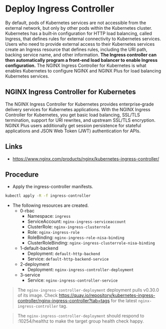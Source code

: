 # Deploy Ingress Controller

By default, pods of Kubernetes services are not accessible from the external network, but only by other pods within the Kubernetes cluster. Kubernetes has a built‑in configuration for HTTP load balancing, called Ingress, that defines rules for external connectivity to Kubernetes services. Users who need to provide external access to their Kubernetes services create an Ingress resource that defines rules, including the URI path, backing service name, and other information. **The Ingress controller can then automatically program a front‑end load balancer to enable Ingress configuration.** The NGINX Ingress Controller for Kubernetes is what enables Kubernetes to configure NGINX and NGINX Plus for load balancing Kubernetes services.

## NGINX Ingress Controller for Kubernetes

The NGINX Ingress Controller for Kubernetes provides enterprise‑grade delivery services for Kubernetes applications. With the NGINX Ingress Controller for Kubernetes, you get basic load balancing, SSL/TLS termination, support for URI rewrites, and upstream SSL/TLS encryption. NGINX Plus users additionally get session persistence for stateful applications and JSON Web Token (JWT) authentication for APIs.

## Links

* https://www.nginx.com/products/nginx/kubernetes-ingress-controller/

## Procedure

* Apply the ingress-controller manifests.

```bash
kubectl apply -R -f ingress-controller
```

* The following resources are created.
  * 0-rbac
    * Namespace: `ingress`
    * ServiceAccount: `nginx-ingress-serviceaccount`
    * ClusterRole: `nginx-ingress-clusterrole`
    * Role: `nginx-ingress-role`
    * RoleBinding: `nginx-ingress-role-nisa-binding`
    * ClusterRoleBinding: `nginx-ingress-clusterrole-nisa-binding`
  * 1-default-backend
    * Deployment: `default-http-backend`
    * Service: `default-http-backend-service`
  * 2-deployment
    * Deployment: `nginx-ingress-controller-deployment`
  * 3-service
    * Service: `nginx-ingress-controller-service`

>The `nginx-ingress-controller-deployment` deployment pulls v0.30.0 of its image. Check https://quay.io/repository/kubernetes-ingress-controller/nginx-ingress-controller?tab=tags for the latest `nginx-ingress-controller` tag.

>The `nginx-ingress-controller-deployment` should respond to :10254/healthz to make the target group health check happy.
